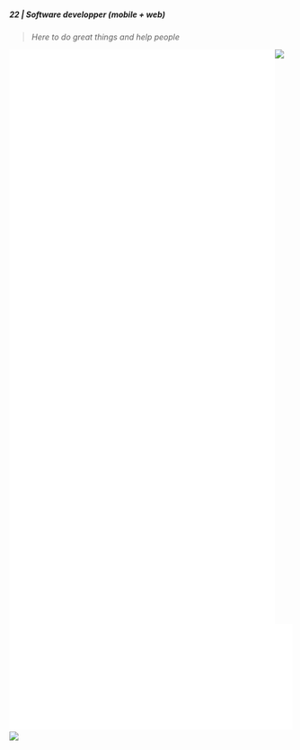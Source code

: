 ##### 22 | Software developper (mobile + web) 
> _Here to do great things and help people_

<img align="left" src="/assets/metrics.svg" alt="Metrics">

<img src="https://nirzak-streak-stats.vercel.app/?user=adam-nlem&theme=tokyonight&hide_border=false"/>

<img src="/assets/wakatime.svg" alt="Metrics">

<img src="https://github-readme-stats.vercel.app/api?username=adam-nlem&theme=tokyonight&hide_border=false&include_all_commits=true&show=reviews,discussions_started,discussions_answered,prs_merged,prs_merged_percentage" />
